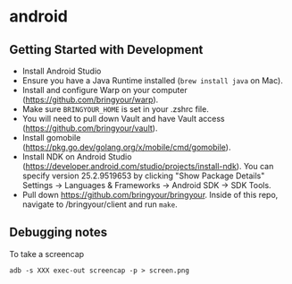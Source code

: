 # android

## Getting Started with Development

- Install Android Studio
- Ensure you have a Java Runtime installed (`brew install java` on Mac).
- Install and configure Warp on your computer (https://github.com/bringyour/warp).
- Make sure `BRINGYOUR_HOME` is set in your .zshrc file.
- You will need to pull down Vault and have Vault access (https://github.com/bringyour/vault).
- Install gomobile (https://pkg.go.dev/golang.org/x/mobile/cmd/gomobile).
- Install NDK on Android Studio (https://developer.android.com/studio/projects/install-ndk). You can specify version 25.2.9519653 by clicking "Show Package Details" Settings -> Languages & Frameworks -> Android SDK -> SDK Tools.
- Pull down https://github.com/bringyour/bringyour. Inside of this repo, navigate to /bringyour/client and run `make`.

## Debugging notes

To take a screencap

```
adb -s XXX exec-out screencap -p > screen.png
```
